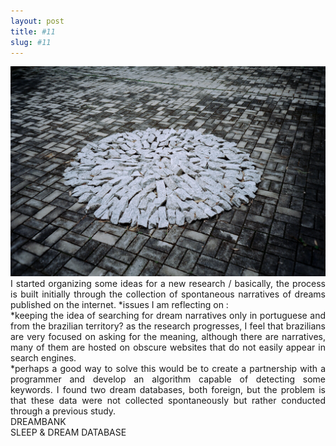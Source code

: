 ```yaml
---
layout: post
title: #11
slug: #11
---
```


<p class="description" style="text-align: justify;">
<img src="/assets/danilo-luna-earlyworks-01.jpg" />
  <br>
I started organizing some ideas for a new research / basically, the process is built initially through the collection of spontaneous narratives of dreams published on the internet.
*issues I am reflecting on :
 <br>
*keeping the idea of searching for dream narratives only in portuguese and from the brazilian territory? as the research progresses, I feel that brazilians are very focused on asking for the meaning, although there are narratives, many of them are hosted on obscure websites that do not easily appear in search engines.
 <br>
*perhaps a good way to solve this would be to create a partnership with a programmer and develop an algorithm capable of detecting some keywords. I found two dream databases, both foreign, but the problem is that these data were not collected spontaneously but rather conducted through a previous study.
 <br>
DREAMBANK
 <br>
SLEEP & DREAM DATABASE
